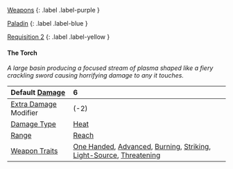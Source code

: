 
[Weapons](Game/Weapons-List)
{: .label .label-purple }

[Paladin](Game/Blocks/Paladin)
{: .label .label-blue }

[Requisition 2](Game/Deployment#Requisition)
{: .label .label-yellow }
#### The Torch
*A large basin producing a focused stream of plasma shaped like a fiery crackling sword causing horrifying damage to any it touches.*

| Default [Damage](Core/Weapons#Calculating%20Damage)       | 6                                                                                                                                                                                                                                                                                       |
| :-------------------------------------------------------- | :-------------------------------------------------------------------------------------------------------------------------------------------------------------------------------------------------------------------------------------------------------------------------------------- |
| [Extra Damage](Game/Core/Attacks#Extra%20Damage) Modifier | (-2)                                                                                                                                                                                                                                                                                    |
| [Damage Type](Core/Weapons#Damage%20Type)                 | [Heat](Game/Core/Injury#Heat)                                                                                                                                                                                                                                                           |
| [Range](Core/Weapons#Range)                               | [Reach](Game/Core/Movement#Reach)                                                                                                                                                                                                                                                       |
| [Weapon Traits](Core/Weapon-Traits)                       | [One Handed](Game/Core/Blocks/One-Handed), [Advanced](Game/Core/Blocks/Advanced), [Burning](Game/Core/Blocks/Burning), [Striking](Game/Core/Blocks/Striking), [Light-Source](Game/Core/Blocks/Light-Source), [Threatening](Game/Core/Blocks/Threatening) |
